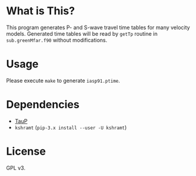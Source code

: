 # What is This?

This program generates P- and S-wave travel time tables for many velocity models.
Generated time tables will be read by `getTp` routine in `sub.greenMfar.f90` without modifications.

# Usage

Please execute `make` to generate `iasp91.ptime`.

# Dependencies

- [TauP](http://www.seis.sc.edu/TauP/)
- `kshramt` (`pip-3.x install --user -U kshramt`)

# License

GPL v3.
